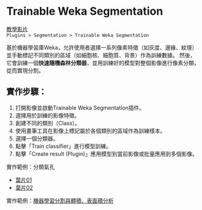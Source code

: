# Trainable Weka Segmentation
[教學影片](https://youtu.be/-4DBJi7QtR8)  
`Plugins > Segmentation > Trainable Weka Segmentation`  


基於機器學習庫Weka，允許使用者選擇一系列像素特徵（如灰度、邊緣、紋理）並手動標記不同類別的區域（如細胞核、細胞質、背景）作為訓練數據。
然後，它會訓練一個**快速隨機森林分類器**，並用訓練好的模型對整個影像進行像素分類，從而實現分割。
## 實作步驟：  
1.  打開影像並啟動Trainable Weka Segmentation插件。
2.  選擇用於訓練的影像特徵。
3.  創建不同的類別（Class）。
4.  使用畫筆工具在影像上標記屬於各個類別的區域作為訓練樣本。
5.  選擇一個分類器。
6.  點擊「Train classifier」進行模型訓練。
7.  點擊「Create result (Plugin)」應用模型到當前影像或批量應用到多個影像。

實作範例：分類氣孔  

- [葉片01](img/leaf01.jpg)
- [葉片02](img/leaf02.jpg)


實作範例：[機器學習分割與體積、表面積分析](mri-segmentation.md)